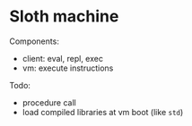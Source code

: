 # Sloth machine

Components:

- client: eval, repl, exec
- vm: execute instructions

Todo:

- procedure call
- load compiled libraries at vm boot (like `std`)
